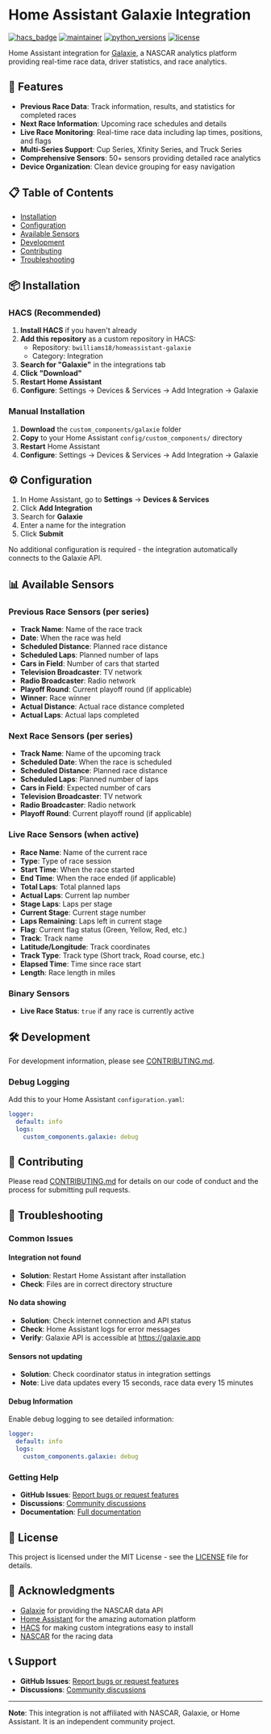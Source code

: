 # Home Assistant Galaxie Integration

[![hacs_badge](https://img.shields.io/badge/HACS-Custom-orange.svg)](https://github.com/custom-components/hacs)
[![maintainer](https://img.shields.io/badge/maintainer-%40bwilliams18-blue.svg)](https://github.com/bwilliams18)
[![python_versions](https://img.shields.io/pypi/pyversions/aiohttp.svg)](https://pypi.org/project/aiohttp/)
[![license](https://img.shields.io/github/license/bwilliams18/homeassistant-galaxie.svg)](https://github.com/bwilliams18/homeassistant-galaxie/blob/main/LICENSE)

Home Assistant integration for [Galaxie](https://galaxie.app), a NASCAR analytics platform providing real-time race data, driver statistics, and race analytics.

## 🏁 Features

- **Previous Race Data**: Track information, results, and statistics for completed races
- **Next Race Information**: Upcoming race schedules and details  
- **Live Race Monitoring**: Real-time race data including lap times, positions, and flags
- **Multi-Series Support**: Cup Series, Xfinity Series, and Truck Series
- **Comprehensive Sensors**: 50+ sensors providing detailed race analytics
- **Device Organization**: Clean device grouping for easy navigation

## 📋 Table of Contents

- [Installation](#installation)
- [Configuration](#configuration)
- [Available Sensors](#available-sensors)
- [Development](#development)
- [Contributing](#contributing)
- [Troubleshooting](#troubleshooting)



## 📦 Installation

### HACS (Recommended)

1. **Install HACS** if you haven't already
2. **Add this repository** as a custom repository in HACS:
   - Repository: `bwilliams18/homeassistant-galaxie`
   - Category: Integration
3. **Search for "Galaxie"** in the integrations tab
4. **Click "Download"**
5. **Restart Home Assistant**
6. **Configure**: Settings → Devices & Services → Add Integration → Galaxie

### Manual Installation

1. **Download** the `custom_components/galaxie` folder
2. **Copy** to your Home Assistant `config/custom_components/` directory
3. **Restart** Home Assistant
4. **Configure**: Settings → Devices & Services → Add Integration → Galaxie

## ⚙️ Configuration

1. In Home Assistant, go to **Settings** → **Devices & Services**
2. Click **Add Integration**
3. Search for **Galaxie**
4. Enter a name for the integration
5. Click **Submit**

No additional configuration is required - the integration automatically connects to the Galaxie API.

## 📊 Available Sensors

### Previous Race Sensors (per series)
- **Track Name**: Name of the race track
- **Date**: When the race was held
- **Scheduled Distance**: Planned race distance
- **Scheduled Laps**: Planned number of laps
- **Cars in Field**: Number of cars that started
- **Television Broadcaster**: TV network
- **Radio Broadcaster**: Radio network
- **Playoff Round**: Current playoff round (if applicable)
- **Winner**: Race winner
- **Actual Distance**: Actual race distance completed
- **Actual Laps**: Actual laps completed

### Next Race Sensors (per series)
- **Track Name**: Name of the upcoming track
- **Scheduled Date**: When the race is scheduled
- **Scheduled Distance**: Planned race distance
- **Scheduled Laps**: Planned number of laps
- **Cars in Field**: Expected number of cars
- **Television Broadcaster**: TV network
- **Radio Broadcaster**: Radio network
- **Playoff Round**: Current playoff round (if applicable)

### Live Race Sensors (when active)
- **Race Name**: Name of the current race
- **Type**: Type of race session
- **Start Time**: When the race started
- **End Time**: When the race ended (if applicable)
- **Total Laps**: Total planned laps
- **Actual Laps**: Current lap number
- **Stage Laps**: Laps per stage
- **Current Stage**: Current stage number
- **Laps Remaining**: Laps left in current stage
- **Flag**: Current flag status (Green, Yellow, Red, etc.)
- **Track**: Track name
- **Latitude/Longitude**: Track coordinates
- **Track Type**: Track type (Short track, Road course, etc.)
- **Elapsed Time**: Time since race start
- **Length**: Race length in miles

### Binary Sensors
- **Live Race Status**: `true` if any race is currently active

## 🛠️ Development

For development information, please see [CONTRIBUTING.md](CONTRIBUTING.md).

### Debug Logging

Add this to your Home Assistant `configuration.yaml`:

```yaml
logger:
  default: info
  logs:
    custom_components.galaxie: debug
```

## 🤝 Contributing

Please read [CONTRIBUTING.md](CONTRIBUTING.md) for details on our code of conduct and the process for submitting pull requests.

## 🐛 Troubleshooting

### Common Issues

#### Integration not found
- **Solution**: Restart Home Assistant after installation
- **Check**: Files are in correct directory structure

#### No data showing
- **Solution**: Check internet connection and API status
- **Check**: Home Assistant logs for error messages
- **Verify**: Galaxie API is accessible at https://galaxie.app

#### Sensors not updating
- **Solution**: Check coordinator status in integration settings
- **Note**: Live data updates every 15 seconds, race data every 15 minutes

#### Debug Information
Enable debug logging to see detailed information:

```yaml
logger:
  default: info
  logs:
    custom_components.galaxie: debug
```

### Getting Help

- **GitHub Issues**: [Report bugs or request features](https://github.com/bwilliams18/homeassistant-galaxie/issues)
- **Discussions**: [Community discussions](https://github.com/bwilliams18/homeassistant-galaxie/discussions)
- **Documentation**: [Full documentation](https://github.com/bwilliams18/homeassistant-galaxie/tree/main/docs)

## 📄 License

This project is licensed under the MIT License - see the [LICENSE](LICENSE) file for details.

## 🙏 Acknowledgments

- [Galaxie](https://galaxie.app) for providing the NASCAR data API
- [Home Assistant](https://home-assistant.io/) for the amazing automation platform
- [HACS](https://hacs.xyz/) for making custom integrations easy to install
- [NASCAR](https://nascar.com) for the racing data

## 📞 Support

- **GitHub Issues**: [Report bugs or request features](https://github.com/bwilliams18/homeassistant-galaxie/issues)
- **Discussions**: [Community discussions](https://github.com/bwilliams18/homeassistant-galaxie/discussions)

---

**Note**: This integration is not affiliated with NASCAR, Galaxie, or Home Assistant. It is an independent community project. 